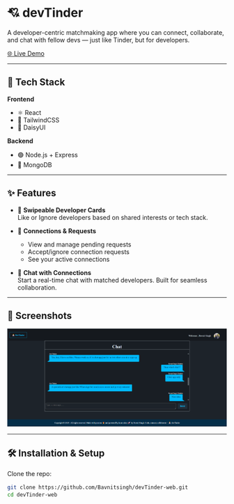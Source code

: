 # 💘 devTinder

A developer-centric matchmaking app where you can connect, collaborate, and chat with fellow devs — just like Tinder, but for developers.

[🌐 Live Demo](https://dev-tinder-web-roan-iota.vercel.app/login)

---

## 🚀 Tech Stack

**Frontend**  
- ⚛️ React  
- 💨 TailwindCSS  
- 🎨 DaisyUI  

**Backend**  
- 🟢 Node.js + Express  
- 🍃 MongoDB  

---

## ✨ Features

- 🔁 **Swipeable Developer Cards**  
  Like or Ignore developers based on shared interests or tech stack.

- 🤝 **Connections & Requests**  
  - View and manage pending requests  
  - Accept/ignore connection requests  
  - See your active connections  

- 💬 **Chat with Connections**  
  Start a real-time chat with matched developers. Built for seamless collaboration.

---

## 📸 Screenshots

<!-- You can upload and embed screenshots like this: -->
![Home Page](https://github.com/Bavnitsingh/devTinder-web/blob/master/Images/Screenshot%202025-06-08%20171025.png) 



---

## 🛠️ Installation & Setup

Clone the repo:

```bash
git clone https://github.com/Bavnitsingh/devTinder-web.git
cd devTinder-web
